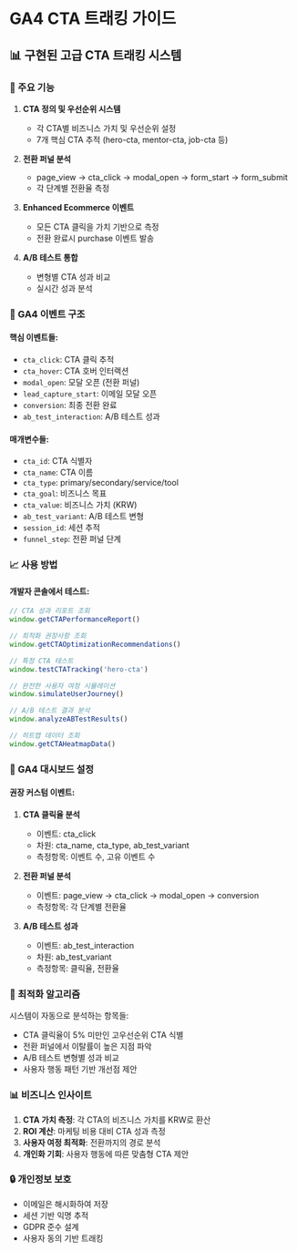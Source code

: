 # GA4 CTA 트래킹 가이드

## 📊 구현된 고급 CTA 트래킹 시스템

### 🎯 주요 기능

1. **CTA 정의 및 우선순위 시스템**
   - 각 CTA별 비즈니스 가치 및 우선순위 설정
   - 7개 핵심 CTA 추적 (hero-cta, mentor-cta, job-cta 등)

2. **전환 퍼널 분석**
   - page_view → cta_click → modal_open → form_start → form_submit
   - 각 단계별 전환율 측정

3. **Enhanced Ecommerce 이벤트**
   - 모든 CTA 클릭을 가치 기반으로 측정
   - 전환 완료시 purchase 이벤트 발송

4. **A/B 테스트 통합**
   - 변형별 CTA 성과 비교
   - 실시간 성과 분석

### 🔧 GA4 이벤트 구조

#### 핵심 이벤트들:
- `cta_click`: CTA 클릭 추적
- `cta_hover`: CTA 호버 인터랙션
- `modal_open`: 모달 오픈 (전환 퍼널)
- `lead_capture_start`: 이메일 모달 오픈
- `conversion`: 최종 전환 완료
- `ab_test_interaction`: A/B 테스트 성과

#### 매개변수들:
- `cta_id`: CTA 식별자
- `cta_name`: CTA 이름
- `cta_type`: primary/secondary/service/tool
- `cta_goal`: 비즈니스 목표
- `cta_value`: 비즈니스 가치 (KRW)
- `ab_test_variant`: A/B 테스트 변형
- `session_id`: 세션 추적
- `funnel_step`: 전환 퍼널 단계

### 📈 사용 방법

#### 개발자 콘솔에서 테스트:
```javascript
// CTA 성과 리포트 조회
window.getCTAPerformanceReport()

// 최적화 권장사항 조회
window.getCTAOptimizationRecommendations()

// 특정 CTA 테스트
window.testCTATracking('hero-cta')

// 완전한 사용자 여정 시뮬레이션
window.simulateUserJourney()

// A/B 테스트 결과 분석
window.analyzeABTestResults()

// 히트맵 데이터 조회
window.getCTAHeatmapData()
```

### 🎨 GA4 대시보드 설정

#### 권장 커스텀 이벤트:
1. **CTA 클릭율 분석**
   - 이벤트: cta_click
   - 차원: cta_name, cta_type, ab_test_variant
   - 측정항목: 이벤트 수, 고유 이벤트 수

2. **전환 퍼널 분석**
   - 이벤트: page_view → cta_click → modal_open → conversion
   - 측정항목: 각 단계별 전환율

3. **A/B 테스트 성과**
   - 이벤트: ab_test_interaction
   - 차원: ab_test_variant
   - 측정항목: 클릭율, 전환율

### 🚀 최적화 알고리즘

시스템이 자동으로 분석하는 항목들:
- CTA 클릭율이 5% 미만인 고우선순위 CTA 식별
- 전환 퍼널에서 이탈률이 높은 지점 파악
- A/B 테스트 변형별 성과 비교
- 사용자 행동 패턴 기반 개선점 제안

### 📊 비즈니스 인사이트

1. **CTA 가치 측정**: 각 CTA의 비즈니스 가치를 KRW로 환산
2. **ROI 계산**: 마케팅 비용 대비 CTA 성과 측정
3. **사용자 여정 최적화**: 전환까지의 경로 분석
4. **개인화 기회**: 사용자 행동에 따른 맞춤형 CTA 제안

### 🔒 개인정보 보호

- 이메일은 해시화하여 저장
- 세션 기반 익명 추적
- GDPR 준수 설계
- 사용자 동의 기반 트래킹